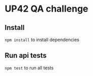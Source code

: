 <h1>UP42 QA challenge</h1>

<h2>Install</h2>

`npm install` to install dependencies


<h2>Run api tests</h2>

`npm test` to run all tests
